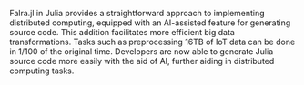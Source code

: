 Falra.jl in Julia provides a straightforward approach to implementing distributed computing, equipped with an AI-assisted feature for generating source code. This addition facilitates more efficient big data transformations. Tasks such as preprocessing 16TB of IoT data can be done in 1/100 of the original time. Developers are now able to generate Julia source code more easily with the aid of AI, further aiding in distributed computing tasks.
